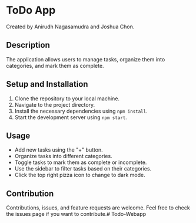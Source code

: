# ToDo App
Created by Anirudh Nagasamudra and Joshua Chon.

## Description
The application allows users to manage tasks, organize them into categories, and mark them as complete.

## Setup and Installation
1. Clone the repository to your local machine.
2. Navigate to the project directory.
3. Install the necessary dependencies using `npm install`.
4. Start the development server using `npm start`.

## Usage
- Add new tasks using the "+" button.
- Organize tasks into different categories.
- Toggle tasks to mark them as complete or incomplete.
- Use the sidebar to filter tasks based on their categories.
- Click the top right pizza icon to change to dark mode.

## Contribution
Contributions, issues, and feature requests are welcome. Feel free to check the issues page if you want to contribute.# Todo-Webapp
